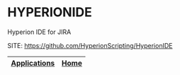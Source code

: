# HYPERIONIDE
 
 Hyperion IDE for JIRA
 
 SITE: https://github.com/HyperionScripting/HyperionIDE

 | [Applications](https://portable-linux-apps.github.io/apps.html) | [Home](https://portable-linux-apps.github.io)
 | --- | --- |
